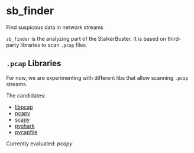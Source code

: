 # sb_finder

Find suspicous data in network streams

`sb_finder` is the analyzing part of the StalkerBuster. It is based on
third-party libraries to scan `.pcap` files.

## `.pcap` Libraries

For now, we are experimenting with different libs that allow scanning `.pcap`
streams.

The candidates:

- [libpcap](https://pypi.org/project/libpcap/)
- [pcapy](https://github.com/SecureAuthCorp/pcapy)
- [scapy](https://scapy.net)
- [pyshark](https://pypi.org/project/pyshark/)
- [pycapfile](https://pypi.org/project/pypcapfile/)

Currently evaluated: *pcapy*
